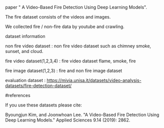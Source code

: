 paper " A Video-Based Fire Detection Using Deep Learning Models".


The fire dataset consists of the videos and images.


We collected fire / non-fire data by youtube and crawling. 


dataset information

non fire video dataset : non fire video dataset such as chimney smoke, sunset, and cloud.


fire video dataset(1,2,3,4) : fire video dataset flame, smoke, fire


fire image dataset(1,2,3) : fire and non fire image dataset


evaluation dataset : https://mivia.unisa.it/datasets/video-analysis-datasets/fire-detection-dataset/

#references


If you use these datasets please cite:


Byoungjun Kim, and Joonwhoan Lee. "A Video-Based Fire Detection Using Deep Learning Models." Applied Sciences 9.14 (2019): 2862.
